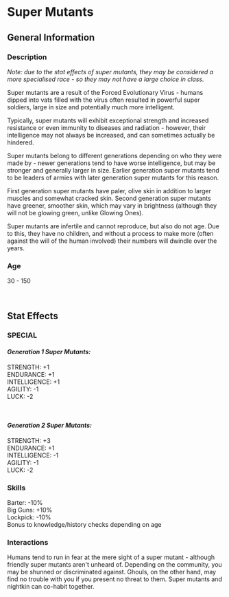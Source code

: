 # Super Mutants

## General Information

### Description

_Note: due to the stat effects of super mutants, they may be considered a more specialised race - so they may not have a large choice in class._

Super mutants are a result of the Forced Evolutionary Virus - humans dipped into vats filled with the virus often resulted in powerful super soldiers, large in size and potentially much more intelligent.

Typically, super mutants will exhibit exceptional strength and increased resistance or even immunity to diseases and radiation - however, their intelligence may not always be increased, and can sometimes actually be hindered.

Super mutants belong to different generations depending on who they were made by - newer generations tend to have worse intelligence, but may be stronger and generally larger in size. Earlier generation super mutants tend to be leaders of armies with later generation super mutants for this reason.

First generation super mutants have paler, olive skin in addition to larger muscles and somewhat cracked skin. Second generation super mutants have greener, smoother skin, which may vary in brightness (although they will not be glowing green, unlike Glowing Ones).

Super mutants are infertile and cannot reproduce, but also do not age. Due to this, they have no children, and without a process to make more (often against the will of the human involved) their numbers will dwindle over the years.

### Age

30 - 150

<br>

## Stat Effects

### SPECIAL

#### _Generation 1 Super Mutants:_

STRENGTH: +1 <br>
ENDURANCE: +1 <br>
INTELLIGENCE: +1 <br>
AGILITY: -1 <br>
LUCK: -2

<br>

#### _Generation 2 Super Mutants:_

STRENGTH: +3 <br>
ENDURANCE: +1 <br>
INTELLIGENCE: -1 <br>
AGILITY: -1 <br>
LUCK: -2

### Skills

Barter: -10% <br>
Big Guns: +10% <br>
Lockpick: -10% <br>
Bonus to knowledge/history checks depending on age

### Interactions

Humans tend to run in fear at the mere sight of a super mutant - although friendly super mutants aren't unheard of. Depending on the community, you may be shunned or discriminated against. Ghouls, on the other hand, may find no trouble with you if you present no threat to them. Super mutants and nightkin can co-habit together.
